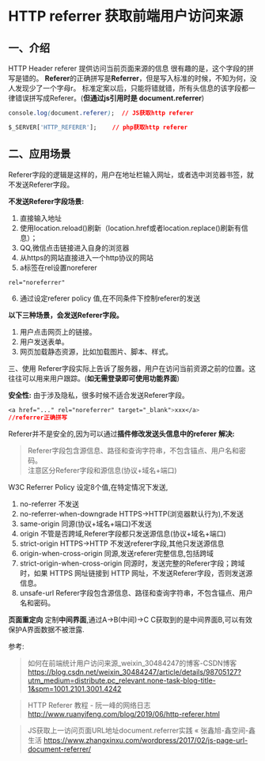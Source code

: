 # HTTP referrer 获取前端用户访问来源

## 一、介绍

HTTP Header referer 提供访问当前页面来源的信息
很有趣的是，这个字段的拼写是错的。
**Referer**的正确拼写是**Referrer**，但是写入标准的时候，不知为何，没人发现少了一个字母r。
标准定案以后，只能将错就错，所有头信息的该字段都一律错误拼写成Referer。(**但通过js引用时是 document.referrer**)

```css
console.log(document.referer);  // JS获取http referer

$_SERVER['HTTP_REFERER'];　　	// php获取http referer
```

## 二、应用场景

Referer字段的逻辑是这样的，用户在地址栏输入网址，或者选中浏览器书签，就不发送Referer字段。

**不发送Referer字段场景:**

 1. 直接输入地址
 2. 使用location.reload()刷新（location.href或者location.replace()刷新有信息）；
 3. QQ,微信点击链接进入自身的浏览器 
 4. 从https的网站直接进入一个http协议的网站
 5. a标签在rel设置noreferer


```css
rel="noreferrer"
```

 6. 通过设定referer policy 值,在不同条件下控制referer的发送

**以下三种场景，会发送Referer字段。**

 1. 用户点击网页上的链接。 
 2. 用户发送表单。
 3. 网页加载静态资源，比如加载图片、脚本、样式。

三、使用
Referer字段实际上告诉了服务器，用户在访问当前资源之前的位置。这往往可以用来用户跟踪。(**如无需登录即可使用功能界面**)

**安全性:**
由于涉及隐私，很多时候不适合发送Referer字段。

```css
<a href="..." rel="noreferrer" target="_blank">xxx</a> 
//referrer正确拼写
```
Referer并不是安全的,因为可以通过**插件修改发送头信息中的referer**
**解决:**

>  Referer字段包含源信息、路径和查询字符串，不包含锚点、用户名和密码。  
>  注意区分Referer字段和源信息(协议+域名+端口)

 W3C  Referrer Policy 设定8个值,在特定情况下发送,


 1. no-referrer   不发送
 2. no-referrer-when-downgrade   HTTPS->HTTP(浏览器默认行为),不发送
 3. same-origin   同源(协议+域名+端口)不发送
 4. origin       不管是否跨域,Referer字段都只发送源信息(协议+域名+端口)
 5. strict-origin   HTTPS->HTTP 不发送referer字段,其他只发送源信息
 6. origin-when-cross-origin   同源,发送referer完整信息,包括跨域
 7. strict-origin-when-cross-origin    同源时，发送完整的Referer字段；跨域时，如果 HTTPS 网址链接到 HTTP 网址，不发送Referer字段，否则发送源信息。
 8. unsafe-url   Referer字段包含源信息、路径和查询字符串，不包含锚点、用户名和密码。

**页面重定向**
定制**中间界面**,通过A->B(中间)->C  C获取到的是中间界面B,可以有效保护A界面数据不被泄露.

参考:

> 如何在前端统计用户访问来源_weixin_30484247的博客-CSDN博客
> https://blog.csdn.net/weixin_30484247/article/details/98705127?utm_medium=distribute.pc_relevant.none-task-blog-title-1&spm=1001.2101.3001.4242

> HTTP Referer 教程 - 阮一峰的网络日志
> http://www.ruanyifeng.com/blog/2019/06/http-referer.html
>

> JS获取上一访问页面URL地址document.referrer实践 « 张鑫旭-鑫空间-鑫生活
> https://www.zhangxinxu.com/wordpress/2017/02/js-page-url-document-referrer/
